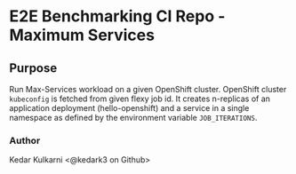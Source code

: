 # E2E Benchmarking CI Repo - Maximum Services


## Purpose

Run Max-Services workload on a given OpenShift cluster. OpenShift cluster `kubeconfig` is fetched from given flexy job id.
It creates n-replicas of an application deployment (hello-openshift) and a service in a single namespace as defined by the environment variable `JOB_ITERATIONS`.

### Author
Kedar Kulkarni <@kedark3 on Github>